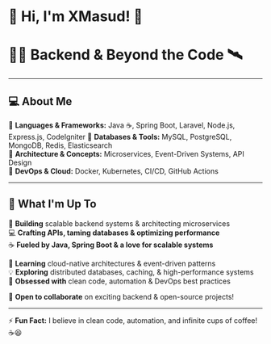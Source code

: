 # 👋 Hi, I'm XMasud! 🚀  

# 👨‍💻 Backend & Beyond the Code 🛰️

---

## 💻 About Me  

🔹 **Languages & Frameworks:** Java ☕, Spring Boot, Laravel, Node.js, Express.js, CodeIgniter
🔹 **Databases & Tools:** MySQL, PostgreSQL, MongoDB, Redis, Elasticsearch  
🔹 **Architecture & Concepts:** Microservices, Event-Driven Systems, API Design  
🔹 **DevOps & Cloud:** Docker, Kubernetes, CI/CD, GitHub Actions  

---

## 🚀 What I'm Up To  
🔭 **Building** scalable backend systems & architecting microservices  
💻 **Crafting APIs, taming databases & optimizing performance**  
☕ **Fueled by Java, Spring Boot & a love for scalable systems**  

🌱 **Learning** cloud-native architectures & event-driven patterns  
💡 **Exploring** distributed databases, caching, & high-performance systems  
🔗 **Obsessed with** clean code, automation & DevOps best practices  

👯 **Open to collaborate** on exciting backend & open-source projects!  

---

⚡ **Fun Fact:** I believe in clean code, automation, and infinite cups of coffee! ☕😆  
